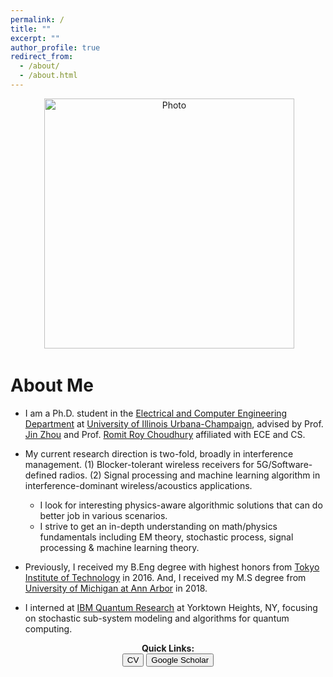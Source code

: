 ```yaml
---
permalink: /
title: ""
excerpt: ""
author_profile: true
redirect_from: 
  - /about/
  - /about.html
---
```


<p align="center">
  <img src="https://seoyumyum.github.io/files/ASPIRE_KAIST_flip_blur.png?raw=true" alt="Photo" style="width: 400px;"/> 
</p>

# About Me
* I am a Ph.D. student in the [Electrical and Computer Engineering Department](https://ece.illinois.edu/) at [University of Illinois Urbana-Champaign](https://illinois.edu/), advised by Prof. [Jin Zhou](https://ieeexplore.ieee.org/author/37085426607) and Prof. [Romit Roy Choudhury](https://croy.web.engr.illinois.edu/) affiliated with ECE and CS. 
* My current research direction is two-fold, broadly in interference management. 
(1) Blocker-tolerant wireless receivers for 5G/Software-defined radios. (2) Signal processing and machine learning algorithm in interference-dominant wireless/acoustics applications.

  * I look for interesting physics-aware algorithmic solutions that can do better job in various scenarios.
  * I strive to get an in-depth understanding on math/physics fundamentals including EM theory, stochastic process, signal processing & machine learning theory.

* Previously, I received my B.Eng degree with highest honors from [Tokyo Institute of Technology](https://www.titech.ac.jp/english/) in 2016. And, I received my M.S degree from [University of Michigan at Ann Arbor](https://umich.edu/) in 2018. 

* I interned at [IBM Quantum Research](https://research.ibm.com/quantum-computing) at Yorktown Heights, NY, focusing on stochastic sub-system modeling and algorithms for quantum computing.

 



<p align="center">
  <b>Quick Links:</b><br>
  <button onclick="window.location.href='https://seoyumyum.github.io/files/HyungjooSeo_CV_Resume_Web.pdf';">CV</button>
  <button onclick="window.location.href='https://scholar.google.com/citations?user=TLG2R4AAAAAJ&hl=en';">Google Scholar</button>
  <br><br>
</p>





